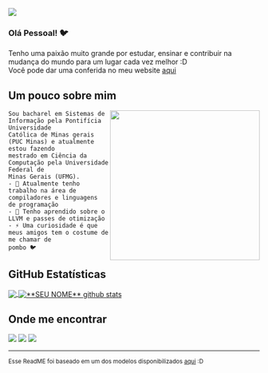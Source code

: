 ![](https://komarev.com/ghpvc/?username=thais-damasio&color=006bed)

### Olá Pessoal! 🐦

Tenho uma paixão muito grande por estudar, ensinar e contribuir na mudança do mundo para um lugar cada vez melhor :D </br>
Você pode dar uma conferida no meu website [aqui](https://thais-damasio.github.io/)

## Um pouco sobre mim

<img align="right" width="300" src="https://i2.wp.com/allhtaccess.info/wp-content/uploads/2018/03/programming.gif?fit=1281%2C716&ssl=1" />

```
Sou bacharel em Sistemas de Informação pela Pontifícia Universidade 
Católica de Minas gerais (PUC Minas) e atualmente estou fazendo 
mestrado em Ciência da Computação pela Universidade Federal de 
Minas Gerais (UFMG).
- 🔭 Atualmente tenho trabalho na área de compiladores e linguagens 
de programação
- 🌱 Tenho aprendido sobre o LLVM e passes de otimização
- ⚡ Uma curiosidade é que meus amigos tem o costume de me chamar de
pombo 🐦
```

## **GitHub Estatísticas**

<a href="https://github.com/Gurupreet">
  <img align="center" src="https://github-readme-stats.vercel.app/api/top-langs/?username=thais-damasio&theme=dracula&hide_langs_below=1" />
</a>

<a href="https://github.com/Gurupreet">
 <img align="center" src="https://github-readme-stats.vercel.app/api?username=thais-damasio&show_icons=true&theme=dracula&line_height=27" alt="**SEU NOME** github stats"/>
</a>

## Onde me encontrar
<p align="left">
  <a href="#" alt="Gmail">
  <img src="https://img.shields.io/badge/-Gmail-FF0000?style=flat-square&labelColor=FF0000&logo=gmail&logoColor=white&link=mailto:thais.damasio98@gmail.com" /></a>

  <a href="#" alt="Linkedin">
  <img src="https://img.shields.io/badge/-Linkedin-0e76a8?style=flat-square&logo=Linkedin&logoColor=white&link=https://www.linkedin.com/in/thais-damasio/" /></a>

  <a href="#" alt="Instagram">
  <img src="https://img.shields.io/badge/-Instagram-DF0174?style=flat-square&labelColor=DF0174&logo=instagram&logoColor=white&link=https://www.instagram.com/damasio.thais/"/></a>
  
</p>  


---
<small>Esse ReadME foi baseado em um dos modelos disponibilizados [aqui](https://github.com/iuricode/readme-template) :D</small>


<!--
**thais-damasio/thais-damasio** is a ✨ _special_ ✨ repository because its `README.md` (this file) appears on your GitHub profile.

Here are some ideas to get you started:

- 🔭 I’m currently working on ...
- 🌱 I’m currently learning ...
- 👯 I’m looking to collaborate on ...
- 🤔 I’m looking for help with ...
- 💬 Ask me about ...
- 📫 How to reach me: ...
- 😄 Pronouns: ...
- ⚡ Fun fact: ...
-->
